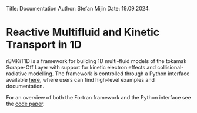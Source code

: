 Title: Documentation
Author: Stefan Mijin
Date: 19.09.2024.

# **Re**active **M**ultifluid and **Ki**netic **T**ransport in **1D**

rEMKiT1D is a framework for building 1D multi-fluid models of the tokamak Scrape-Off Layer with support for kinetic electron effects and collisional-radiative modelling. The framework is controlled through a Python interface available [here](https://github.com/ukaea/ReMKiT1D-Python), where users can find high-level examples and documentation.

For an overview of both the Fortran framework and the Python interface see the [code paper](https://www.sciencedirect.com/science/article/pii/S0010465524001188).
